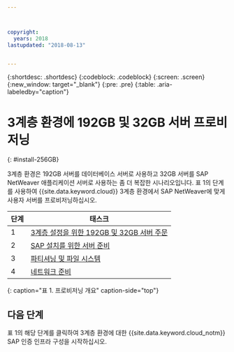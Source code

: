 ```yaml
---



copyright:
  years: 2018
lastupdated: "2018-08-13"


---
```


{:shortdesc: .shortdesc}
{:codeblock: .codeblock}
{:screen: .screen}
{:new_window: target="_blank"}
{:pre: .pre}
{:table: .aria-labeledby="caption"}

# 3계층 환경에 192GB 및 32GB 서버 프로비저닝
{: #install-256GB}

3계층 환경은 192GB 서버를 데이터베이스 서버로 사용하고 32GB 서버를 SAP NetWeaver 애플리케이션 서버로 사용하는 좀 더 복잡한 시나리오입니다. 표 1의 단계를 사용하여 {{site.data.keyword.cloud}} 3계층 환경에서 SAP NetWeaver에 맞게 사용자 서버를 프로비저닝하십시오.

|단계 |태스크 |
| --- | --- |
|1 | [3계층 설정을 위한 192GB 및 32GB 서버 주문](/docs/infrastructure/sap-netweaver-rhel-qrg/rhel-set-up-infrastructure-three-tier.html) |
|2 |[SAP 설치를 위한 서버 준비](/docs/infrastructure/sap-netweaver-rhel-qrg/rhel-prepare-server-256GB.html) |
|3 |[파티셔닝 및 파일 시스템](/docs/infrastructure/sap-netweaver-rhel-qrg/rhel-partition-256GB.html) |
|4 |[네트워크 준비](/docs/infrastructure/sap-netweaver-rhel-qrg/rhel-prepare-network.html#network) |
{: caption="표 1. 프로비저닝 개요" caption-side="top"}

## 다음 단계

표 1의 해당 단계를 클릭하여 3계층 환경에 대한 {{site.data.keyword.cloud_notm}} SAP 인증 인프라 구성을 시작하십시오.
